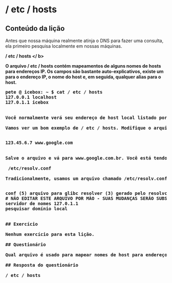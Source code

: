# / etc / hosts

## Conteúdo da lição

Antes que nossa máquina realmente atinja o DNS para fazer uma consulta, ela primeiro pesquisa localmente em nossas máquinas.

<b> / etc / hosts </ b>

O arquivo / etc / hosts contém mapeamentos de alguns nomes de hosts para endereços IP. Os campos são bastante auto-explicativos, existe um para o endereço IP, o nome do host e, em seguida, qualquer alias para o host.

<pre>
pete @ icebox: ~ $ cat / etc / hosts
127.0.0.1 localhost
127.0.1.1 icebox
</ pre>

Você normalmente verá seu endereço de host local listado por padrão neste arquivo. Você também pode gerenciar o acesso a hosts modificando os arquivos /etc/hosts.deny ou /etc/hosts.allow. No entanto, se você for conciente em relação à segurança, esse não é o caminho a seguir e, em vez disso, você deve modificar suas regras de firewall.

Vamos ver um bom exemplo de / etc / hosts. Modifique o arquivo e adicione uma linha para:

<pre>
123.45.6.7 www.google.com
</ pre>

Salve o arquivo e vá para www.google.com.br. Você está tendo problemas, não é mesmo? Bem, isso é porque acabamos de mapear www.google.com para um endereço IP completamente errado. Como os nossos anfitriões primeiro procuram localmente pelos mapeamentos de endereços IP, nunca chegam ao DNS para encontrar o google.com.

<b> /etc/resolv.conf </ b>

Tradicionalmente, usamos um arquivo chamado /etc/resolv.conf para mapear servidores de nomes DNS para pesquisas mais eficientes, no entanto, com as melhorias feitas no DNS, esse arquivo é muitas vezes irrelevante, de fato, você pode ver no meu exemplo abaixo O /etc/resolv.conf não é gerenciado manualmente. Consulte as configurações específicas da distribuição para gerenciar os mapeamentos do servidor de nomes DNS.

<pre>
conf (5) arquivo para glibc resolver (3) gerado pelo resolvconf (8)
# NÃO EDITAR ESTE ARQUIVO POR MÃO - SUAS MUDANÇAS SERÃO SUBSIDIADAS
servidor de nomes 127.0.1.1
pesquisar domínio local
</ pre>

## Exercício

Nenhum exercício para esta lição.

## Questionário

Qual arquivo é usado para mapear nomes de host para endereços IP em nossas máquinas?

## Resposta do questionário

/ etc / hosts